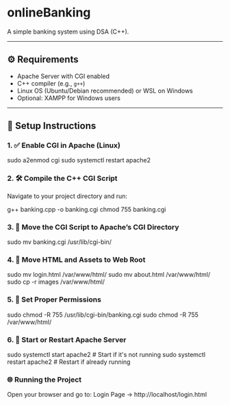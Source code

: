 # onlineBanking
A simple banking system using DSA (C++). 

---

## ⚙️ Requirements

- Apache Server with CGI enabled
- C++ compiler (e.g., `g++`)
- Linux OS (Ubuntu/Debian recommended) or WSL on Windows
- Optional: XAMPP for Windows users

---

## 🧱 Setup Instructions

### 1. ✅ Enable CGI in Apache (Linux)

sudo a2enmod cgi
sudo systemctl restart apache2

### 2. 🛠️ Compile the C++ CGI Script
Navigate to your project directory and run:

g++ banking.cpp -o banking.cgi
chmod 755 banking.cgi

### 3. 🚚 Move the CGI Script to Apache’s CGI Directory

sudo mv banking.cgi /usr/lib/cgi-bin/

### 4. 🧾 Move HTML and Assets to Web Root

sudo mv login.html /var/www/html/
sudo mv about.html /var/www/html/
sudo cp -r images /var/www/html/

### 5. 🔐 Set Proper Permissions

sudo chmod -R 755 /usr/lib/cgi-bin/banking.cgi
sudo chmod -R 755 /var/www/html/

### 6. 🚀 Start or Restart Apache Server

sudo systemctl start apache2     # Start if it's not running
sudo systemctl restart apache2   # Restart if already running

### 🌐 Running the Project
Open your browser and go to:
Login Page → http://localhost/login.html
